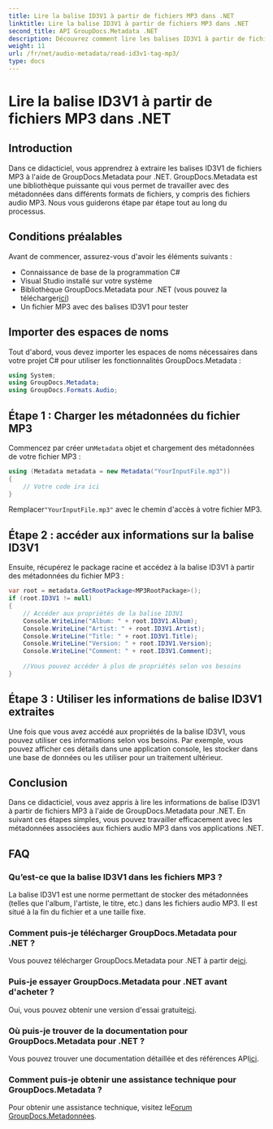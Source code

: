 ```yaml
---
title: Lire la balise ID3V1 à partir de fichiers MP3 dans .NET
linktitle: Lire la balise ID3V1 à partir de fichiers MP3 dans .NET
second_title: API GroupDocs.Metadata .NET
description: Découvrez comment lire les balises ID3V1 à partir de fichiers MP3 à l'aide de GroupDocs.Metadata pour .NET. Tutoriel étape par étape avec des exemples de code.
weight: 11
url: /fr/net/audio-metadata/read-id3v1-tag-mp3/
type: docs
---
```

# Lire la balise ID3V1 à partir de fichiers MP3 dans .NET

## Introduction
Dans ce didacticiel, vous apprendrez à extraire les balises ID3V1 de fichiers MP3 à l'aide de GroupDocs.Metadata pour .NET. GroupDocs.Metadata est une bibliothèque puissante qui vous permet de travailler avec des métadonnées dans différents formats de fichiers, y compris des fichiers audio MP3. Nous vous guiderons étape par étape tout au long du processus.
## Conditions préalables
Avant de commencer, assurez-vous d'avoir les éléments suivants :
- Connaissance de base de la programmation C#
- Visual Studio installé sur votre système
-  Bibliothèque GroupDocs.Metadata pour .NET (vous pouvez la télécharger[ici](https://releases.groupdocs.com/metadata/net/))
- Un fichier MP3 avec des balises ID3V1 pour tester

## Importer des espaces de noms
Tout d'abord, vous devez importer les espaces de noms nécessaires dans votre projet C# pour utiliser les fonctionnalités GroupDocs.Metadata :
```csharp
using System;
using GroupDocs.Metadata;
using GroupDocs.Formats.Audio;
```
## Étape 1 : Charger les métadonnées du fichier MP3
 Commencez par créer un`Metadata` objet et chargement des métadonnées de votre fichier MP3 :
```csharp
using (Metadata metadata = new Metadata("YourInputFile.mp3"))
{
    // Votre code ira ici
}
```
 Remplacer`"YourInputFile.mp3"` avec le chemin d'accès à votre fichier MP3.
## Étape 2 : accéder aux informations sur la balise ID3V1
Ensuite, récupérez le package racine et accédez à la balise ID3V1 à partir des métadonnées du fichier MP3 :
```csharp
var root = metadata.GetRootPackage<MP3RootPackage>();
if (root.ID3V1 != null)
{
    // Accéder aux propriétés de la balise ID3V1
    Console.WriteLine("Album: " + root.ID3V1.Album);
    Console.WriteLine("Artist: " + root.ID3V1.Artist);
    Console.WriteLine("Title: " + root.ID3V1.Title);
    Console.WriteLine("Version: " + root.ID3V1.Version);
    Console.WriteLine("Comment: " + root.ID3V1.Comment);
    
    //Vous pouvez accéder à plus de propriétés selon vos besoins
}
```
## Étape 3 : Utiliser les informations de balise ID3V1 extraites
Une fois que vous avez accédé aux propriétés de la balise ID3V1, vous pouvez utiliser ces informations selon vos besoins. Par exemple, vous pouvez afficher ces détails dans une application console, les stocker dans une base de données ou les utiliser pour un traitement ultérieur.

## Conclusion
Dans ce didacticiel, vous avez appris à lire les informations de balise ID3V1 à partir de fichiers MP3 à l'aide de GroupDocs.Metadata pour .NET. En suivant ces étapes simples, vous pouvez travailler efficacement avec les métadonnées associées aux fichiers audio MP3 dans vos applications .NET.

## FAQ
### Qu’est-ce que la balise ID3V1 dans les fichiers MP3 ?
La balise ID3V1 est une norme permettant de stocker des métadonnées (telles que l'album, l'artiste, le titre, etc.) dans les fichiers audio MP3. Il est situé à la fin du fichier et a une taille fixe.
### Comment puis-je télécharger GroupDocs.Metadata pour .NET ?
 Vous pouvez télécharger GroupDocs.Metadata pour .NET à partir de[ici](https://releases.groupdocs.com/metadata/net/).
### Puis-je essayer GroupDocs.Metadata pour .NET avant d'acheter ?
 Oui, vous pouvez obtenir une version d'essai gratuite[ici](https://releases.groupdocs.com/).
### Où puis-je trouver de la documentation pour GroupDocs.Metadata pour .NET ?
 Vous pouvez trouver une documentation détaillée et des références API[ici](https://tutorials.groupdocs.com/metadata/net/).
### Comment puis-je obtenir une assistance technique pour GroupDocs.Metadata ?
 Pour obtenir une assistance technique, visitez le[Forum GroupDocs.Metadonnées](https://forum.groupdocs.com/c/metadata/14).